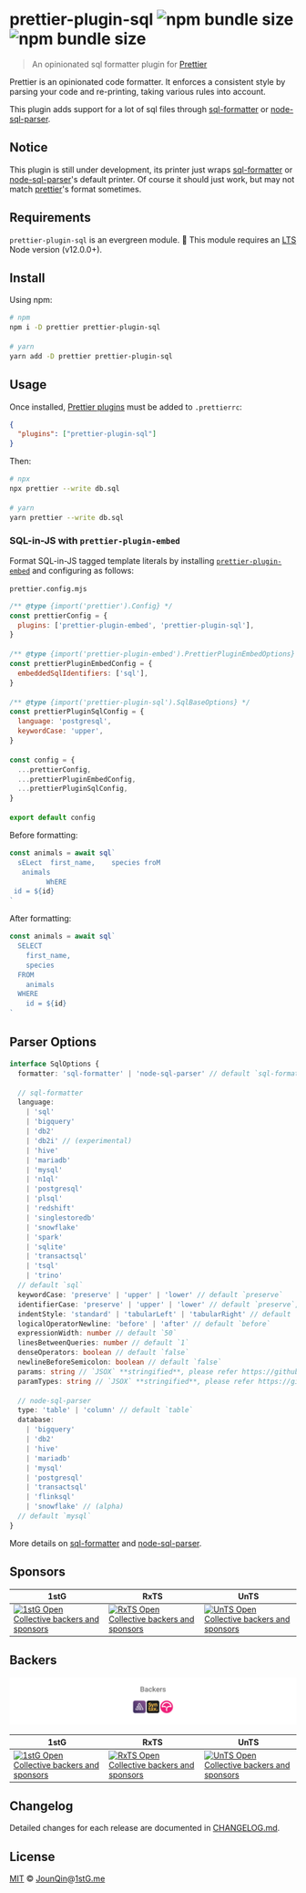 # prettier-plugin-sql ![npm bundle size](https://img.shields.io/bundlephobia/min/prettier-plugin-sql) ![npm bundle size](https://img.shields.io/bundlephobia/minzip/prettier-plugin-sql)

> An opinionated sql formatter plugin for [Prettier][]

Prettier is an opinionated code formatter. It enforces a consistent style by parsing your code and re-printing, taking various rules into account.

This plugin adds support for a lot of sql files through [sql-formatter][] or [node-sql-parser][].

## Notice

This plugin is still under development, its printer just wraps [sql-formatter][] or [node-sql-parser][]'s default printer.
Of course it should just work, but may not match [prettier][]'s format sometimes.

## Requirements

`prettier-plugin-sql` is an evergreen module. 🌲 This module requires an [LTS](https://github.com/nodejs/Release) Node version (v12.0.0+).

## Install

Using npm:

```sh
# npm
npm i -D prettier prettier-plugin-sql

# yarn
yarn add -D prettier prettier-plugin-sql
```

## Usage

Once installed, [Prettier plugins](https://prettier.io/docs/en/plugins.html) must be added to `.prettierrc`:

```json
{
  "plugins": ["prettier-plugin-sql"]
}
```

Then:

```sh
# npx
npx prettier --write db.sql

# yarn
yarn prettier --write db.sql
```

### SQL-in-JS with `prettier-plugin-embed`

Format SQL-in-JS tagged template literals by installing [`prettier-plugin-embed`](https://github.com/Sec-ant/prettier-plugin-embed) and configuring as follows:

`prettier.config.mjs`

```js
/** @type {import('prettier').Config} */
const prettierConfig = {
  plugins: ['prettier-plugin-embed', 'prettier-plugin-sql'],
}

/** @type {import('prettier-plugin-embed').PrettierPluginEmbedOptions} */
const prettierPluginEmbedConfig = {
  embeddedSqlIdentifiers: ['sql'],
}

/** @type {import('prettier-plugin-sql').SqlBaseOptions} */
const prettierPluginSqlConfig = {
  language: 'postgresql',
  keywordCase: 'upper',
}

const config = {
  ...prettierConfig,
  ...prettierPluginEmbedConfig,
  ...prettierPluginSqlConfig,
}

export default config
```

Before formatting:

```ts
const animals = await sql`
  sELect  first_name,    species froM
   animals
         WhERE
 id = ${id}
`
```

After formatting:

```ts
const animals = await sql`
  SELECT
    first_name,
    species
  FROM
    animals
  WHERE
    id = ${id}
`
```

## Parser Options

```ts
interface SqlOptions {
  formatter: 'sql-formatter' | 'node-sql-parser' // default `sql-formatter`

  // sql-formatter
  language:
    | 'sql'
    | 'bigquery'
    | 'db2'
    | 'db2i' // (experimental)
    | 'hive'
    | 'mariadb'
    | 'mysql'
    | 'n1ql'
    | 'postgresql'
    | 'plsql'
    | 'redshift'
    | 'singlestoredb'
    | 'snowflake'
    | 'spark'
    | 'sqlite'
    | 'transactsql'
    | 'tsql'
    | 'trino'
  // default `sql`
  keywordCase: 'preserve' | 'upper' | 'lower' // default `preserve`
  identifierCase: 'preserve' | 'upper' | 'lower' // default `preserve`, experimental
  indentStyle: 'standard' | 'tabularLeft' | 'tabularRight' // default `standard`
  logicalOperatorNewline: 'before' | 'after' // default `before`
  expressionWidth: number // default `50`
  linesBetweenQueries: number // default `1`
  denseOperators: boolean // default `false`
  newlineBeforeSemicolon: boolean // default `false`
  params: string // `JSOX` **stringified**, please refer https://github.com/sql-formatter-org/sql-formatter/blob/master/docs/params.md for more details
  paramTypes: string // `JSOX` **stringified**, please refer https://github.com/sql-formatter-org/sql-formatter/blob/master/docs/paramTypes.md for more details

  // node-sql-parser
  type: 'table' | 'column' // default `table`
  database:
    | 'bigquery'
    | 'db2'
    | 'hive'
    | 'mariadb'
    | 'mysql'
    | 'postgresql'
    | 'transactsql'
    | 'flinksql'
    | 'snowflake' // (alpha)
  // default `mysql`
}
```

More details on [sql-formatter][] and [node-sql-parser][].

## Sponsors

| 1stG                                                                                                                               | RxTS                                                                                                                               | UnTS                                                                                                                               |
| ---------------------------------------------------------------------------------------------------------------------------------- | ---------------------------------------------------------------------------------------------------------------------------------- | ---------------------------------------------------------------------------------------------------------------------------------- |
| [![1stG Open Collective backers and sponsors](https://opencollective.com/1stG/organizations.svg)](https://opencollective.com/1stG) | [![RxTS Open Collective backers and sponsors](https://opencollective.com/rxts/organizations.svg)](https://opencollective.com/rxts) | [![UnTS Open Collective backers and sponsors](https://opencollective.com/unts/organizations.svg)](https://opencollective.com/unts) |

## Backers

[![Backers](https://raw.githubusercontent.com/1stG/static/master/sponsors.svg)](https://github.com/sponsors/JounQin)

| 1stG                                                                                                                             | RxTS                                                                                                                             | UnTS                                                                                                                             |
| -------------------------------------------------------------------------------------------------------------------------------- | -------------------------------------------------------------------------------------------------------------------------------- | -------------------------------------------------------------------------------------------------------------------------------- |
| [![1stG Open Collective backers and sponsors](https://opencollective.com/1stG/individuals.svg)](https://opencollective.com/1stG) | [![RxTS Open Collective backers and sponsors](https://opencollective.com/rxts/individuals.svg)](https://opencollective.com/rxts) | [![UnTS Open Collective backers and sponsors](https://opencollective.com/unts/individuals.svg)](https://opencollective.com/unts) |

## Changelog

Detailed changes for each release are documented in [CHANGELOG.md](./CHANGELOG.md).

## License

[MIT][] © [JounQin][]@[1stG.me][]

[1stg.me]: https://www.1stg.me
[jounqin]: https://GitHub.com/JounQin
[mit]: http://opensource.org/licenses/MIT
[node-sql-parser]: https://github.com/taozhi8833998/node-sql-parser
[prettier]: https://prettier.io
[sql-formatter]: https://github.com/zeroturnaround/sql-formatter
